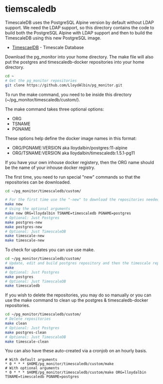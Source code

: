 # tiemscaledb

TimescaleDB uses the PostgreSQL Alpine version by default without LDAP support. We need the LDAP support, so this directory contains the code to build both the PostgreSQL Alpine with LDAP support and then to build the TimescaleDB using this new PostgreSQL image.

* [TimescaelDB](https://www.timescale.com/products) - Timescale Database

Download the pg_monitor into your home directory. The make file will also put the postgres and timescaledb-docker repositories into your home directory.

```bash
cd ~
# Get the pg_monitor repositories
git clone https://github.com/LloydAlbin/pg_monitor.git
```

To run the make command, you need to be inside this directory (~/pg_monitor/timescaledb/custom/).

The make command takes three optional options:
* ORG
* TSNAME
* PGNAME

These options help define the docker image names in this format:

* ORG/PGNAME:VERSION aka lloydalbin/postgres:11-alpine
* ORG/TSNAME:VERSION aka lloydalbin/timescaledb:1.5.1-pg11

If you have your own inhouse docker registery, then the ORG name should be the name of your inhouse docker registry.

The first time, you need to run special "new" commands so that the repositories can be downloaded.

```bash
cd ~/pg_monitor/timescaledb/custom/

# For the first time use the "-new" to download the repositories needed.
make new
# Using the optional arguments
make new ORG=lloydalbin TSNAME=timescaledb PGNAME=postgres
# Optional: Just Postgres
make postgres-new
make postgres-new
# Optional: Just TimescaleDB
make timescale-new
make timescale-new
```

To check for updates you can use use make.

```bash
cd ~/pg_monitor/timescaledb/custom/
# Update, edit and build postgres repository and then the timescale repository
make
# Optional: Just Postgres
make postgres
# Optional: Just TimescaleDB
make timescaledb
```

If you wish to delete the repositories, you may do so manually or you can use the make command to clean up the postgres & timescaledb-docker repositories.

```bash
cd ~/pg_monitor/timescaledb/custom/
# Delete repositories
make clean
# Optional: Just Postgres
make postgres-clean
# Optional: Just TimescaleDB
make timescale-clean
```

You can also have these auto-created via a cronjob on an hourly basis.

```cron
# With default arguments
* 0 * * * $HOME/pg_monitor/timescaledb/custom/make
# With optional arguments
* 0 * * * $HOME/pg_monitor/timescaledb/custom/make ORG=lloydalbin TSNAME=timescaledb PGNAME=postgres
```

